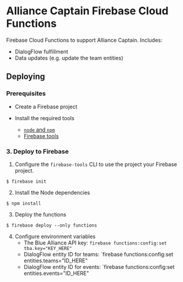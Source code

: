 # Alliance Captain Firebase Cloud Functions
Firebase Cloud Functions to support Alliance Captain.
Includes:
 * DialogFlow fulfillment
 * Data updates (e.g. update the team entities)

## Deploying

### Prerequisites

* Create a Firebase project

* Install the required tools
    * [`node` and `npm`](https://nodejs.org/en/)
    * [Firebase tools](https://firebase.google.com/docs/functions/get-started)

### 3. Deploy to Firebase

1. Configure the `firebase-tools` CLI to use the project your Firebase project.
```
$ firebase init
```
2. Install the Node dependencies
```
$ npm install
```
3. Deploy the functions
```
$ firebase deploy --only functions
```
4. Configure environment variables
    * The Blue Alliance API key: `firebase functions:config:set tba.key="KEY_HERE"`
    * DialogFlow entity ID for teams: `firebase functions:config:set entities.teams="ID_HERE"
    * DialogFlow entity ID for events: `firebase functions:config:set entities.events="ID_HERE"